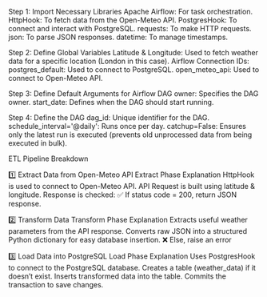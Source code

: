 Step 1: Import Necessary Libraries
Apache Airflow: For task orchestration.
HttpHook: To fetch data from the Open-Meteo API.
PostgresHook: To connect and interact with PostgreSQL.
requests: To make HTTP requests.
json: To parse JSON responses.
datetime: To manage timestamps.

 Step 2: Define Global Variables
Latitude & Longitude: Used to fetch weather data for a specific location (London in this case).
Airflow Connection IDs:
postgres_default: Used to connect to PostgreSQL.
open_meteo_api: Used to connect to Open-Meteo API.

Step 3: Define Default Arguments for Airflow DAG
owner: Specifies the DAG owner.
start_date: Defines when the DAG should start running.

Step 4: Define the DAG
dag_id: Unique identifier for the DAG.
schedule_interval='@daily': Runs once per day.
catchup=False: Ensures only the latest run is executed (prevents old unprocessed data from being executed in bulk).

ETL Pipeline Breakdown

1️⃣ Extract Data from Open-Meteo API
Extract Phase Explanation
HttpHook is used to connect to Open-Meteo API.
API Request is built using latitude & longitude.
Response is checked:
✅ If status code = 200, return JSON response.

2️⃣ Transform Data
 Transform Phase Explanation
Extracts useful weather parameters from the API response.
Converts raw JSON into a structured Python dictionary for easy database insertion.
❌ Else, raise an error

3️⃣ Load Data into PostgreSQL
Load Phase Explanation
Uses PostgresHook to connect to the PostgreSQL database.
Creates a table (weather_data) if it doesn’t exist.
Inserts transformed data into the table.
Commits the transaction to save changes.
